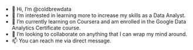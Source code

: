 - 👋 Hi, I’m @coldbrewdata
- 👀 I’m interested in learning more to increase my skills as a Data Analyst.
- 🌱 I’m currently learning on Coursera and am enrolled in the Google Data Analytics Certificate course.
- 💞️ I’m looking to collaborate on anything that I can wrap my mind around.
- 📫 You can reach me via direct message.

<!---
coldbrewdata/coldbrewdata is a ✨ special ✨ repository because its `README.md` (this file) appears on your GitHub profile.
You can click the Preview link to take a look at your changes.
--->
